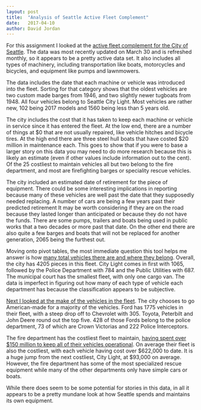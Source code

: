 ```yaml
---
layout: post
title:  "Analysis of Seattle Active Fleet Complement"
date:   2017-04-10
author: David Jordan
---
```


For this assignment I looked at the [active fleet complement for the City of Seattle](https://docs.google.com/spreadsheets/d/1lSZ19wDfBUrkTpdKU2Pca_xBYHChpBfCuVtLP50bops/edit?usp=sharing). The data was most recently updated on March 30 and is refreshed monthly, so it appears to be a pretty active data set. It also includes all types of machinery, including transportation like boats, motorcycles and bicycles, and equipment like pumps and lawnmowers.

The data includes the date that each machine or vehicle was introduced into the fleet. Sorting for that category shows that the oldest vehicles are two custom made barges from 1946, and two slightly newer tugboats from 1948. All four vehicles belong to Seattle City Light. Most vehicles are rather new, 102 being 2017 models and 1560 being less than 5 years old.

The city includes the cost that it has taken to keep each machine or vehicle in service since it has entered the fleet. At the low end, there are a number of things at $0 that are not usually repaired, like vehicle hitches and bicycle tires. At the high end there are three steel hull boats that have costed $20 million in maintenance each. This goes to show that if you were to base a larger story on this data you may need to do more research because this is likely an estimate (even if other values include information out to the cent). Of the 25 costliest to maintain vehicles all but two belong to the fire department, and most are firefighting barges or speciality rescue vehicles.

The city included an estimated date of retirement for the piece of equipment. There could be some interesting implications in reporting because many of these vehicles are well past the date that they supposedly needed replacing. A number of cars are being a few years past their predicted retirement It may be worth considering if they are on the road because they lasted longer than anticipated or because they do not have the funds. There are some pumps, trailers and boats being used in public works that a two decades or more past that date. On the other end there are also quite a few barges and boats that will not be replaced for another generation, 2065 being the furthest out.

Moving onto pivot tables, the most immediate question this tool helps me answer is how [many total vehicles there are and where they belong](https://docs.google.com/spreadsheets/d/1lSZ19wDfBUrkTpdKU2Pca_xBYHChpBfCuVtLP50bops/pubchart?oid=1867872280&format=interactive). Overall, the city has 4205 pieces in this fleet. City Light comes in first with 1065, followed by the Police Department with 784 and the Public Utilities with 687. The municipal court has the smallest fleet, with only one cargo van. The data is imperfect in figuring out how many of each type of vehicle each department has because the classification appears to be subjective.

[Next I looked at the make of the vehicles in the fleet](https://docs.google.com/spreadsheets/d/1lSZ19wDfBUrkTpdKU2Pca_xBYHChpBfCuVtLP50bops/pubchart?oid=912503861&format=interactive). The city chooses to go American-made for a majority of the vehicles. Ford has 1775 vehicles in their fleet, with a steep drop off to Chevrolet with 305. Toyota, Peterbilt and John Deere round out the top five. 428 of those Fords belong to the police department, 73 of which are Crown Victorias and 222 Police Interceptors.

The fire department has the costliest fleet to maintain, [having spent over $150 million to keep all of their vehicles operational](https://docs.google.com/spreadsheets/d/1lSZ19wDfBUrkTpdKU2Pca_xBYHChpBfCuVtLP50bops/pubchart?oid=196042964&format=interactive). On average their fleet is also the costliest, with each vehicle having cost over $622,000 to date. It is a huge jump from the next costliest, City Light, at $93,000 on average. However, the fire department has some of the most specialized rescue equipment while many of the other departments only have simple cars or boats.

While there does seem to be some potential for stories in this data, in all it appears to be a pretty mundane look at how Seattle spends and maintains its own equipment.
